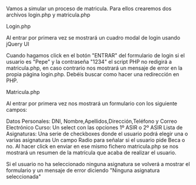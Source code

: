 Vamos a simular un proceso de matricula. Para ellos crearemos dos archivos login.php y matricula.php

Login.php

Al entrar por primera vez se mostrará un cuadro modal de login usando jQuery UI

Cuando hagamos click en el botón "ENTRAR" del formulario de login si el usuario es "Pepe" y la contraseña "1234" el script PHP no redigirá a matricula.php, en caso contrario nos mostrará un mensaje de error en la propia página login.php. Debéis buscar como hacer una redirección en PHP.

Matricula.php

Al entrar por primera vez nos mostrará un formulario con los siguiente campos:

Datos Personales: DNI, Nombre,Apellidos,Dirección,Teléfono y Correo Electrónico
Curso: Un select con las opciones 1º ASIR o 2º ASIR
Lista de Asignaturas: Una serie de checkboxes donde el usuario podrá elegir una o varias asignaturas
Un campo Radio para señalar si el usuario pide Beca o no.
Al hacer click en enviar en ese mismo fichero matricula.php se nos mostrará un resumen de la matrícula que acaba  de realizar el usuario.

Si el usuario no ha seleccionado ninguna asignatura se volverá a mostrar el formulario y un mensaje de error diciendo "Ninguna asignatura seleccionada"
